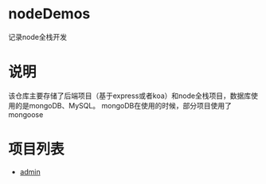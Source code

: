 <!--
 * @Author: fremember
 * @Date: 2021-09-15 10:02:00
 * @Description: 
-->
# nodeDemos
记录node全栈开发

# 说明
该仓库主要存储了后端项目（基于express或者koa）和node全栈项目，数据库使用的是mongoDB、MySQL。
mongoDB在使用的时候，部分项目使用了mongoose

# 项目列表
+ [admin](https://github.com/fremember/nodeDemos/tree/master/admin)
